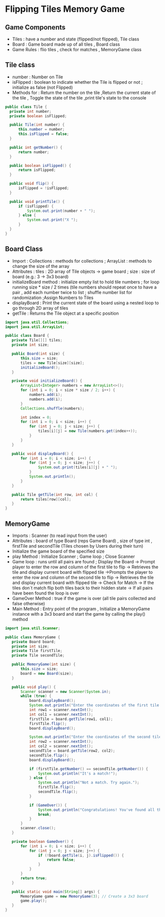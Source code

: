 # Flipping Tiles Memory Game 

## Game Components 

- Tiles : have a number and state (flipped/not flipped), Tile class
- Board : Game board made up of all tiles , Board class
- Game Rules : flio tiles , check for matches , MemoryGame class

## Tile class

  - number : Number on Tile
  - isFlipped : boolean to indicate whether the Tile is flipped or not ; initialize as false (not Flipped)
  - Methods for : Return the number on the tile ,Return the current state of the tile , Toggle the state of the tile ,print  tile's state to the console
 
    
  ```java
  public class Tile {
    private int number;
    private boolean isFlipped;

    public Tile(int number) {
        this.number = number;
        this.isFlipped = false;
    }

    public int getNumber() {
        return number;
    }

    public boolean isFlipped() {
        return isFlipped;
    }

    public void flip() {
        isFlipped = !isFlipped;
    }

    public void printTile() {
        if (isFlipped) {
            System.out.print(number + " ");
        } else {
            System.out.print("X ");
        }
    }
}

```

## Board Class

- Import : Collections : methods for collections ; ArrayList : methods to change the size of the array
- Attributes : tiles : 2D array of Tile objects -> game board ; size : size of board (e.g.: 3 -> 3x3 board)
- initializeBoard method : initialize empty list to hold tile numbers ; for loop running size * size / 2 times (tile numbers should repeat once to have a pair , add each number twice to list ; shuffle number list for randomization ;Assign Numbers to Tiles
- displayBoard : Print the current state of the board using a nested loop to go through 2D array of tiles 
- getTile : Returns the Tile object at a specific position
  
 ```java
import java.util.Collections;
import java.util.ArrayList;

public class Board {
    private Tile[][] tiles;
    private int size;

    public Board(int size) {
        this.size = size;
        tiles = new Tile[size][size];
        initializeBoard();
    }

    private void initializeBoard() {
        ArrayList<Integer> numbers = new ArrayList<>();
        for (int i = 0; i < size * size / 2; i++) {
            numbers.add(i);
            numbers.add(i);
        }
        Collections.shuffle(numbers);

        int index = 0;
        for (int i = 0; i < size; i++) {
            for (int j = 0; j < size; j++) {
                tiles[i][j] = new Tile(numbers.get(index++));
            }
        }
    }

    public void displayBoard() {
        for (int i = 0; i < size; i++) {
            for (int j = 0; j < size; j++) {
                System.out.print(tiles[i][j] + " ");
            }
            System.out.println();
        }
    }

    public Tile getTile(int row, int col) {
        return tiles[row][col];
    }
}

 ```
## MemoryGame 

- Imports : Scanner (to read input from the user)
- Attributes : board of type Board (reps Game Board) , size of type int , firstTile and secondTile (Tiles chosen by Users during their turn)
- Initialize the game  board of the specified size
- play Method :  Initialize Scanner ; Game loop ; Close Scanner
- Game loop : runs until all pairs are found ; Display the Board -> Prompt  player to enter the row and column of the first tile to flip -> Retrieves the tile and display current board with flipped tile ->Prompts the player to enter the row and column of the second tile to flip -> Retrieves the tile and display current board with flipped tile -> Check for Match -> If the tiles don´t match flip both tiles back to their hidden state -> If all pairs have been found the loop is over
- GameOver Method : true if the game is over (all tile pairs collected and false otherwise)
- Main Method : Entry point of the program , Initialize a MemoryGame instance with a 3x3 board and start the game by calling the play() method


 ```java
import java.util.Scanner;

public class MemoryGame {
    private Board board;
    private int size;
    private Tile firstTile;
    private Tile secondTile;

    public MemoryGame(int size) {
        this.size = size;
        board = new Board(size);
    }

    public void play() {
        Scanner scanner = new Scanner(System.in);
        while (true) {
            board.displayBoard();
            System.out.println("Enter the coordinates of the first tile to flip (row col):");
            int row1 = scanner.nextInt();
            int col1 = scanner.nextInt();
            firstTile = board.getTile(row1, col1);
            firstTile.flip();
            board.displayBoard();

            System.out.println("Enter the coordinates of the second tile to flip (row col):");
            int row2 = scanner.nextInt();
            int col2 = scanner.nextInt();
            secondTile = board.getTile(row2, col2);
            secondTile.flip();
            board.displayBoard();

            if (firstTile.getNumber() == secondTile.getNumber()) {
                System.out.println("It's a match!");
            } else {
                System.out.println("Not a match. Try again.");
                firstTile.flip();
                secondTile.flip();
            }

            if (GameOver()) {
                System.out.println("Congratulations! You've found all the pairs.");
                break;
            }
        }
        scanner.close();
    }

    private boolean GameOver() {
        for (int i = 0; i < size; i++) {
            for (int j = 0; j < size; j++) {
                if (!board.getTile(i, j).isFlipped()) {
                    return false;
                }
            }
        }
        return true;
    }

    public static void main(String[] args) {
        MemoryGame game = new MemoryGame(3); // Create a 3x3 board
        game.play();
    }
}

 ```

